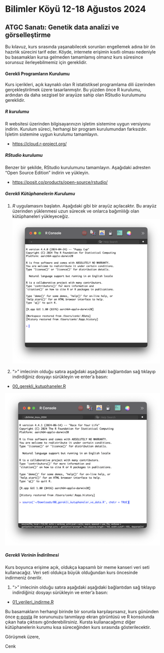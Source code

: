 # Bilimler Köyü 12-18 Ağustos 2024
## **ATGC Sanatı**: Genetik data analizi ve görselleştirme

Bu kılavuz, kurs sırasında yaşanabilecek sorunları engellemek adına bir ön hazırlık sürecini tarif eder. Köyde, internete erişimin kısıtlı olması nedeniyle bu basamakları kursa gelmeden tamamlamış olmanız kurs süresince sorunsuz ilerleyebilmemiz için gereklidir.

#### Gerekli Programların Kurulumu
Kurs içerikleri, açık kaynaklı olan R istatistiksel programlama dili üzerinden gerçekleştirilmek üzere tasarlanmıştır. Bu yüzden önce R kurulumu, ardından da daha sezgisel bir arayüze sahip olan RStudio kurulumunu gereklidir.

##### _R_ kurulumu
R websitesi üzerinden bilgisayarınızın işletim sistemine uygun versiyonu indirin. Kurulum süreci, herhangi bir program kurulumundan farksızdır. İşletim sistemine uygun kurulumu tamamlayın.
- https://cloud.r-project.org/

##### _RStudio_ kurulumu
Benzer bir şekilde, RStudio kurulumunu tamamlayın. Aşağıdaki adresten “Open Source Edition” indirin ve yükleyin.
- https://posit.co/products/open-source/rstudio/

##### Gerekli Kütüphanelerin Kurulumu
1. _R_ uygulamasını başlatın.
Aşağıdaki gibi bir arayüz açılacaktır. Bu arayüz üzerinden yüklenmesi uzun sürecek ve onlarca bağımlılığı olan kütüphaneleri yükleyeceğiz. 
![_R_ arayuzu](./r_arayuz.png)


2. “>” imlecinin olduğu satıra aşağıdaki aşağıdaki bağlantıdan sağ tıklayıp indirdiğiniz dosyayı sürükleyin ve enter’a basın:
- [00_gerekli_kutuphaneler.R](https://raw.githubusercontent.com/cenk-celik/bilimler_koyu_atgc/main/00_gerekli_kutuphaneler.R)

![Kütüphane yükleme betiği](./kutuphane_yukleme.png)

##### Gerekli Verinin İndirilmesi
Kurs boyunca erişime açık, oldukça kapsamlı bir meme kanseri veri seti kullanacağız. Veri seti oldukça büyük olduğundan kurs öncesinde indirmeniz önerilir.

1. “>” imlecinin olduğu satıra aşağıdaki aşağıdaki bağlantıdan sağ tıklayıp indirdiğiniz dosyayı sürükleyin ve enter’a basın:
- [01_verileri_indirme.R](https://raw.githubusercontent.com/cenk-celik/bilimler_koyu_atgc/main/01_verileri_indirme.R)

Bu basamakların herhangi birinde bir sorunla karşılaşırsanız, kurs gününden önce [e-posta](mailto:cenk.celik@ucl.ac.uk) ile sorununuzu tanımlayıp ekran görüntüsü ve R konsolunda çıkan hata çıktısını gönderebilirsiniz. Kursta kullanacağımız diğer kütüphanelerin kurumu kısa süreceğinden kurs sırasında gösterilecektir.

Görüşmek üzere,

Cenk
